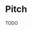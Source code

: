 # Pitch

<!--
https://www.linkedin.com/learning/paths/create-a-successful-pitch-for-investors
-->

TODO
